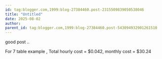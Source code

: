 ```yaml
---
id: tag:blogger.com,1999:blog-27384460.post-2315509839050538046
title: "Untitled"
date: 2025-08-02
author: 
parent_id: tag:blogger.com,1999:blog-27384460.post-543094932901261510
---
```


good post ..

For 7 table example , Total hourly cost = $0.042, monthly cost = $30.24